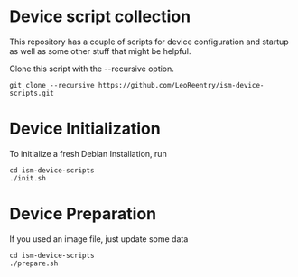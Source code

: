 # Device script collection
This repository has a couple of scripts for device configuration and startup as well as some other stuff that might be helpful.

Clone this script with the --recursive option.
```
git clone --recursive https://github.com/LeoReentry/ism-device-scripts.git
```

# Device Initialization
To initialize a fresh Debian Installation, run
```
cd ism-device-scripts
./init.sh
```

# Device Preparation
If you used an image file, just update some data
```
cd ism-device-scripts
./prepare.sh
```
